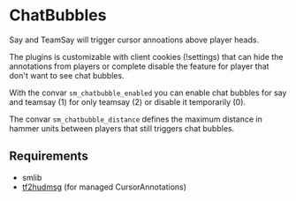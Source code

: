 ChatBubbles
=====

Say and TeamSay will trigger cursor annoations above player heads.

The plugins is customizable with client cookies (!settings) that can hide
the annotations from players or complete disable the feature for player that
don't want to see chat bubbles.

With the convar `sm_chatbubble_enabled` you can enable chat bubbles for say and teamsay (1)
for only teamsay (2) or disable it temporarily (0).

The convar `sm_chatbubble_distance` defines the maximum distance in hammer units
between players that still triggers chat bubbles.

Requirements
-----
- smlib
- [tf2hudmsg](https://github.com/DosMike/tf2hudmsg) (for managed CursorAnnotations)